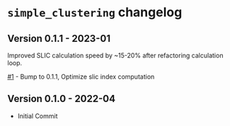 # `simple_clustering` changelog

## Version 0.1.1 - 2023-01
Improved SLIC calculation speed by ~15-20% after refactoring calculation loop.

[#1][1] - Bump to 0.1.1, Optimize slic index computation

## Version 0.1.0 - 2022-04
- Initial Commit

[1]: https://github.com/okaneco/simple_clustering/pull/1
